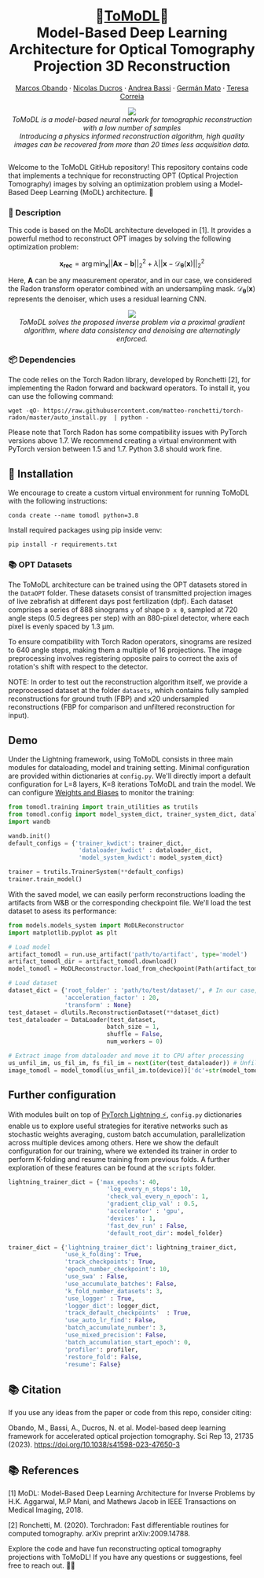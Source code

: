 <h1 align="center">🔬<ins>ToMoDL</ins>🔬<br>Model-Based Deep Learning Architecture for Optical Tomography Projection 3D Reconstruction</h1>
<p align="center">
  <a href="https://www.linkedin.com/in/marcos-obando-22a816170">Marcos Obando</a>
  ·
  <a href="https://www.creatis.insa-lyon.fr/~ducros/WebPage/">Nicolas Ducros</a>
  ·
  <a href="https://scholar.google.com/citations?user=8ZHx3j8AAAAJ&hl=fr">Andrea Bassi</a>
  ·
  <a href="https://scholar.google.com/citations?hl=es&user=LUH06dgAAAAJ&view_op=list_works&sortby=pubdate">Germán Mato</a>
  ·
  <a href="https://scholar.google.com/citations?user=-xtye-QAAAAJ&hl=en">Teresa Correia</a>
</p>

<p align="center">
  <img src="https://raw.githubusercontent.com/marcoso96/ToMoDL/main/images/ComparativeQualitative.png" >
  <br>
  <em>ToMoDL is a model-based neural network for tomographic reconstruction with a low number of samples<br>Introducing a physics informed reconstruction algorithm, high quality images can be recovered from more than 20 times less acquisition data.</em>
</p>

##

Welcome to the ToMoDL GitHub repository! This repository contains code that implements a technique for reconstructing OPT (Optical Projection Tomography) images by solving an optimization problem using a Model-Based Deep Learning (MoDL) architecture. 🌟

### 📝 Description

This code is based on the MoDL architecture developed in [1]. It provides a powerful method to reconstruct OPT images by solving the following optimization problem:

$$ \mathbf{x_{rec}} = \arg\min_{\mathbf{x}} ||\mathbf{A}\mathbf{x} - \mathbf{b}||^2_2 + \lambda ||\mathbf{x}-\mathcal{D}_{\mathbf{\theta}}(\mathbf{x})||^2_2 $$

Here, $\mathbf{A}$ can be any measurement operator, and in our case, we considered the Radon transform operator combined with an undersampling mask. $\mathcal{D}_{\mathbf{\theta}}(\mathbf{x})$ represents the denoiser, which uses a residual learning CNN.
<p align="center">
  <img src="https://raw.githubusercontent.com/marcoso96/ToMoDL/main/images/Algorithm.png" >
  <br>
  <em>ToMoDL solves the proposed inverse problem via a proximal gradient algorithm, where data consistency and denoising are alternatingly enforced. </em>
</p>

### 📦 Dependencies

The code relies on the Torch Radon library, developed by Ronchetti [2], for implementing the Radon forward and backward operators. To install it, you can use the following command:

```shell script
wget -qO- https://raw.githubusercontent.com/matteo-ronchetti/torch-radon/master/auto_install.py  | python -
```

Please note that Torch Radon has some compatibility issues with PyTorch versions above 1.7. We recommend creating a virtual environment with PyTorch version between 1.5 and 1.7. Python 3.8 should work fine. 


## 📂 Installation

We encourage to create a custom virtual environment for running ToMoDL with the following instructions:

```
conda create --name tomodl python=3.8
```

Install required packages using pip inside venv:

```
pip install -r requirements.txt
```

### 📚 OPT Datasets

The ToMoDL architecture can be trained using the OPT datasets stored in the `DataOPT` folder. These datasets consist of transmitted projection images of live zebrafish at different days post fertilization (dpf). Each dataset comprises a series of 888 sinograms `y` of shape `D x θ`, sampled at 720 angle steps (0.5 degrees per step) with an 880-pixel detector, where each pixel is evenly spaced by 1.3 μm.

To ensure compatibility with Torch Radon operators, sinograms are resized to 640 angle steps, making them a multiple of 16 projections. The image preprocessing involves registering opposite pairs to correct the axis of rotation's shift with respect to the detector. 

NOTE: In order to test out the reconstruction algorithm itself, we provide a preprocessed dataset at the folder `datasets`, which contains fully sampled reconstructions for ground truth (FBP) and x20 undersampled reconstructions (FBP for comparison and unfiltered reconstruction for input).

## Demo

Under the Lightning framework, using ToMoDL consists in three main modules for dataloading, model and training setting. Minimal configuration are provided within dictionaries at `config.py`. We'll directly import a default configuration for L=8 layers, K=8 iterations ToMoDL and train the model. We can configure [Weights and Biases](https://wandb.ai/site) to monitor the training:

```python
from tomodl.training import train_utilities as trutils
from tomodl.config import model_system_dict, trainer_system_dict, dataloader_system_dict
import wandb

wandb.init()
default_configs = {'trainer_kwdict': trainer_dict,
                    'dataloader_kwdict' : dataloader_dict,
                    'model_system_kwdict': model_system_dict}

trainer = trutils.TrainerSystem(**default_configs)
trainer.train_model()
```
With the saved model, we can easily perform reconstructions loading the artifacts from W&B or the corresponding checkpoint file. We'll load the test dataset to asess its performance:

```python
from models.models_system import MoDLReconstructor
import matplotlib.pyplot as plt

# Load model
artifact_tomodl = run.use_artifact('path/to/artifact', type='model')
artifact_tomodl_dir = artifact_tomodl.download()
model_tomodl = MoDLReconstructor.load_from_checkpoint(Path(artifact_tomodl_dir) / "model.ckpt", kw_dictionary_model_system = model_system_dict)

# Load dataset
dataset_dict = {'root_folder' : 'path/to/test/dataset/', # In our case, datasets/x20/140315_3dpf_body_20
                'acceleration_factor' : 20,
                'transform' : None}
test_dataset = dlutils.ReconstructionDataset(**dataset_dict)
test_dataloader = DataLoader(test_dataset, 
                            batch_size = 1,
                            shuffle = False,
                            num_workers = 0)

# Extract image from dataloader and move it to CPU after processing
us_unfil_im, us_fil_im, fs_fil_im = next(iter(test_dataloader)) # Unfiltered undersampled and filtered undersampled and fully sampled FBP
image_tomodl = model_tomodl(us_unfil_im.to(device))['dc'+str(model_tomodl.model.K)][0,0,...].detach().cpu().numpy() #
```

## Further configuration

With modules built on top of [PyTorch Lightning ⚡](https://lightning.ai/docs/pytorch/stable/), `config.py` dictionaries enable us to explore useful strategies for iterative networks such as stochastic weights averaging, custom batch accumulation, parallelization across multiple devices among others. Here we show the default configuration for our training, where we extended its trainer in order to perform K-folding and resume training from previous folds. A further exploration of these features can be found at the `scripts` folder.

```python
lightning_trainer_dict = {'max_epochs': 40,
                            'log_every_n_steps': 10,
                            'check_val_every_n_epoch': 1,
                            'gradient_clip_val' : 0.5,
                            'accelerator' : 'gpu', 
                            'devices' : 1,
                            'fast_dev_run' : False,
                            'default_root_dir': model_folder}

trainer_dict = {'lightning_trainer_dict': lightning_trainer_dict,
                'use_k_folding': True, 
                'track_checkpoints': True,
                'epoch_number_checkpoint': 10,
                'use_swa' : False,
                'use_accumulate_batches': False,
                'k_fold_number_datasets': 3,
                'use_logger' : True,
                'logger_dict': logger_dict,
                'track_default_checkpoints'  : True,
                'use_auto_lr_find': False,
                'batch_accumulate_number': 3,
                'use_mixed_precision': False,
                'batch_accumulation_start_epoch': 0, 
                'profiler': profiler, 
                'restore_fold': False,
                'resume': False}

```
## 📚 Citation

If you use any ideas from the paper or code from this repo, consider citing:

Obando, M., Bassi, A., Ducros, N. et al. Model-based deep learning framework for accelerated optical projection tomography. Sci Rep 13, 21735 (2023). https://doi.org/10.1038/s41598-023-47650-3

## 📚 References

[1] MoDL: Model-Based Deep Learning Architecture for Inverse Problems by H.K. Aggarwal, M.P Mani, and Mathews Jacob in IEEE Transactions on Medical Imaging, 2018.

[2] Ronchetti, M. (2020). Torchradon: Fast differentiable routines for computed tomography. arXiv preprint arXiv:2009.14788.

Explore the code and have fun reconstructing optical tomography projections with ToMoDL! If you have any questions or suggestions, feel free to reach out. 🤗🚀
